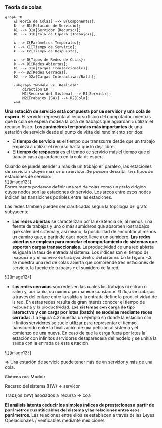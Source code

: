 ### Teoria de colas

```mermaid
graph TD
    A[Teoría de Colas] --> B{Componentes};
    B --> B1[Estación de Servicio];
    B1 --> B1a[Servidor (Recurso)];
    B1 --> B1b[Cola de Espera (Trabajos)];
    
    A --> C{Parámetros Temporales};
    C --> C1[Tiempo de Servicio];
    C --> C2[Tiempo de Respuesta];

    A --> D{Tipos de Redes de Colas};
    D --> D1[Redes Abiertas];
    D1 --> D1a[Cargas Transaccionales];
    D --> D2[Redes Cerradas];
    D2 --> D2a[Cargas Interactivas/Batch];

    subgraph "Modelo vs. Realidad"
        direction LR
        M1[Recurso del Sistema] --> R1[Servidor];
        M2[Trabajos (SW)] --> R2[Cola];
    end
```

**Una estación de servicio está compuesta por un servidor y una cola de espera**. El servidor representa al recurso físico del computador, mientras que la cola de espera modela la cola de trabajos que aguardan a utilizar el recurso físico. **Los parámetros temporales más importantes** de una estación de servicio desde el punto de vista del rendimiento son dos: 

* El **tiempo de servicio** es el tiempo que transcurre desde que un trabajo empieza a utilizar el recurso hasta que lo deja libre.  
* El **tiempo de respuesta** es el tiempo de servicio más el tiempo que el trabajo pasa aguardando en la cola de espera.

Cuando se puede atender a más de un trabajo en paralelo, las estaciones de servicio incluyen más de un servidor. Se pueden describir tres tipos de estaciones de servicio:  
![][image123]  
Formalmente podemos definir una red de colas como un grafo dirigido cuyos nodos son las estaciones de servicio. Los arcos entre estos nodos indican las transiciones posibles entre las estaciones. 

Las redes también pueden ser clasificadas según la topología del grafo subyacente.

* **Las redes abiertas** se caracterizan por la existencia de, al menos, una fuente de trabajos y uno o más sumideros que absorben los trabajos que salen del sistema y, así mismo, la posibilidad de encontrar al menos un camino que, a partir de cada nodo, lleve a un sumidero. **Las redes abiertas se emplean para modelar el comportamiento de sistemas que soportan cargas transaccionales**. La productividad de una red abierta es igual a la tasa de entrada al sistema. Los índices son el tiempo de respuesta y el número de trabajos dentro del sistema. En la Figura 4.2 se muestra una red de colas abierta que comprende tres estaciones de servicio, la fuente de trabajos y el sumidero de la red.

![][image124]

* **Las redes cerradas** son redes en las cuales los trabajos ni entran ni salen y, por tanto, su número permanece constante. El flujo de trabajos a través del enlace entre la salida y la entrada define la productividad de la red. En estas redes resulta de gran interés conocer el tiempo de respuesta y la productividad. **Los sistemas con carga de tipo interactivo y con carga por lotes (batch) se modelan mediante redes cerradas.** La Figura 4.3 muestra un ejemplo en donde la estación con infinitos servidores se suele utilizar para representar el tiempo transcurrido entre la finalización de una petición al sistema y el comienzo de una nueva. En caso de que la carga fuera por lotes la estación con infinitos servidores desaparecería del modelo y se uniría la salida con la entrada de esta estación.

![][image125]

⇒ Una estación de servicio puede tener más de un servidor y más de una cola.

Sistema real                                                                 	Modelo

Recurso del sistema (HW)		 →	 servidor

Trabajos (SW) asociados al recurso 	→	 cola

**El análisis intenta deducir los simples índices de prestaciones a partir de parámetros cuantificables del sistema y las relaciones entre esos parámetros.** Las relaciones entre ellos se establecen a través de las Leyes Operacionales / verificables mediante mediciones 